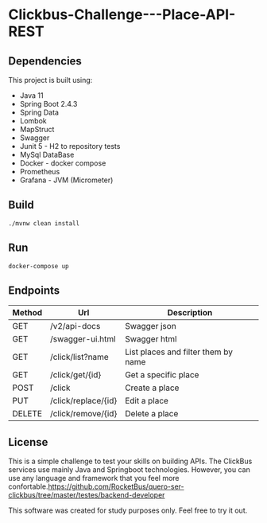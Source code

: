 # Clickbus-Challenge---Place-API-REST

## Dependencies

This project is built using:

- Java 11
- Spring Boot 2.4.3
- Spring Data
- Lombok
- MapStruct
- Swagger
- Junit 5 - H2 to repository tests
- MySql DataBase
- Docker - docker compose
- Prometheus
- Grafana - JVM (Micrometer)

## Build

```console
./mvnw clean install
```

## Run
```console
docker-compose up
```

## Endpoints

|Method | 	Url		| 	Description |
|-------| ------- | ----------- |
|GET| /v2/api-docs| 	Swagger json|
|GET|/swagger-ui.html| 	Swagger html|
|GET|/click/list?name| 	List places and filter them by name|
|GET|/click/get/{id}| 	Get a specific place|
|POST|/click| 	Create a place|
|PUT|/click/replace/{id}| 	Edit a place|
|DELETE|/click/remove/{id}| 	Delete a place|

## License 

This is a simple challenge to test your skills on building APIs. The ClickBus services use mainly Java and Springboot technologies. However, you can use any language and framework that you feel more confortable.https://github.com/RocketBus/quero-ser-clickbus/tree/master/testes/backend-developer

This software was created for study purposes only. Feel free to try it out.
